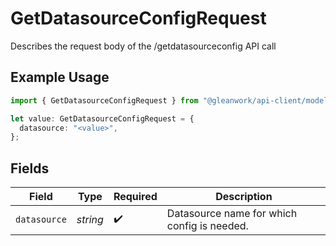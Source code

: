 # GetDatasourceConfigRequest

Describes the request body of the /getdatasourceconfig API call

## Example Usage

```typescript
import { GetDatasourceConfigRequest } from "@gleanwork/api-client/models/components";

let value: GetDatasourceConfigRequest = {
  datasource: "<value>",
};
```

## Fields

| Field                                       | Type                                        | Required                                    | Description                                 |
| ------------------------------------------- | ------------------------------------------- | ------------------------------------------- | ------------------------------------------- |
| `datasource`                                | *string*                                    | :heavy_check_mark:                          | Datasource name for which config is needed. |